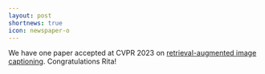 ```yaml
---
layout: post
shortnews: true
icon: newspaper-o
---
```


We have one paper accepted at CVPR 2023 on [retrieval-augmented image captioning](ihttps://openaccess.thecvf.com/content/CVPR2023/html/Ramos_SmallCap_Lightweight_Image_Captioning_Prompted_With_Retrieval_Augmentation_CVPR_2023_paper.html). Congratulations Rita!
